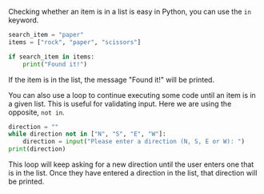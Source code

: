 Checking whether an item is in a list is easy in Python, you can use the `in` keyword.

```python
search_item = "paper"
items = ["rock", "paper", "scissors"]

if search_item in items:
    print("Found it!")
```

If the item is in the list, the message "Found it!" will be printed.

You can also use a loop to continue executing some code until an item is in a given list. This is useful for validating input. Here we are using the opposite, `not in`.

```python
direction = ""
while direction not in ["N", "S", "E", "W"]:
    direction = input("Please enter a direction (N, S, E or W): ")
print(direction)
```

This loop will keep asking for a new direction until the user enters one that is in the list. Once they have entered a direction in the list, that direction will be printed.
